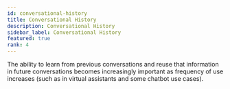 ```yaml
---
id: conversational-history
title: Conversational History
description: Conversational History
sidebar_label: Conversational History
featured: true
rank: 4
---
```

 
The ability to learn from previous conversations and reuse that information in future conversations becomes increasingly important as frequency of use increases (such as in virtual assistants and some chatbot use cases).
